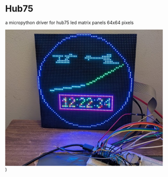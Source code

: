 # Hub75
a micropython driver for hub75 led matrix panels 64x64 pixels


![alt text](https://github.com/andycrook/Hub75/blob/main/hub75_image.jpg?raw=true))
